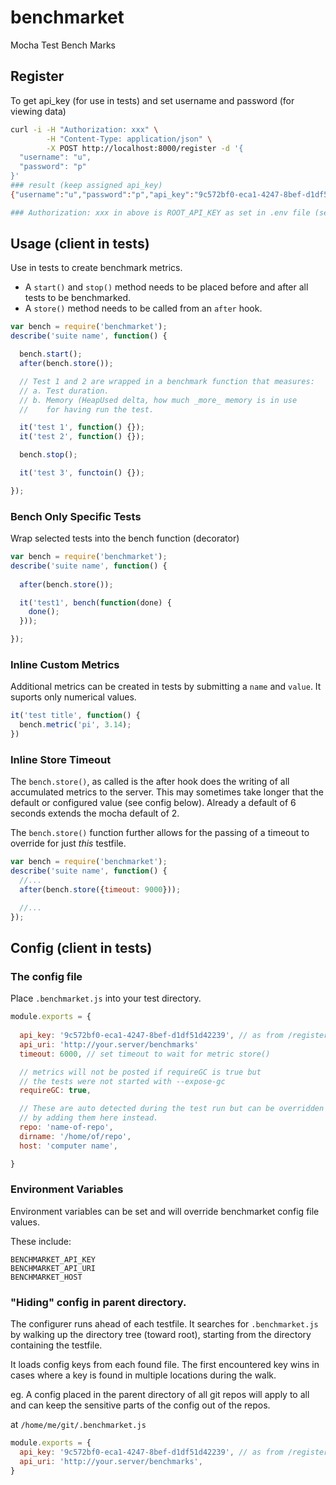 # benchmarket

Mocha Test Bench Marks

## Register

To get api_key (for use in tests) and set username and password (for viewing data)

```bash
curl -i -H "Authorization: xxx" \
        -H "Content-Type: application/json" \
        -X POST http://localhost:8000/register -d '{
  "username": "u",
  "password": "p"
}'
### result (keep assigned api_key)
{"username":"u","password":"p","api_key":"9c572bf0-eca1-4247-8bef-d1df51d42239"}

### Authorization: xxx in above is ROOT_API_KEY as set in .env file (see benchmarket-server repo)
```

## Usage (client in tests)

Use in tests to create benchmark metrics.
* A `start()` and `stop()` method needs to be placed before and after all tests to be benchmarked.
* A `store()` method needs to be called from an `after` hook.

```javascript
var bench = require('benchmarket');
describe('suite name', function() {

  bench.start();
  after(bench.store());

  // Test 1 and 2 are wrapped in a benchmark function that measures:
  // a. Test duration.
  // b. Memory (HeapUsed delta, how much _more_ memory is in use
  //    for having run the test.

  it('test 1', function() {});
  it('test 2', function() {});

  bench.stop();

  it('test 3', functoin() {});

});
```

### Bench Only Specific Tests

Wrap selected tests into the bench function (decorator)

```javascript
var bench = require('benchmarket');
describe('suite name', function() {
  
  after(bench.store());

  it('test1', bench(function(done) {
    done();
  }));

});
```


### Inline Custom Metrics

Additional metrics can be created in tests by submitting a `name` and `value`. It suports only numerical values.

```javascript
it('test title', function() {
  bench.metric('pi', 3.14);
})
```

### Inline Store Timeout

The `bench.store()`, as called is the after hook does the writing of all accumulated metrics to the server. This may sometimes take longer that the default or configured value (see config below). Already a default of 6 seconds extends the mocha default of 2.

The `bench.store()` function further allows for the passing of a timeout to override for just _this_ testfile.

```javascript
var bench = require('benchmarket');
describe('suite name', function() {
  //...
  after(bench.store({timeout: 9000}));

  //...
});
```

## Config (client in tests)

### The config file

Place `.benchmarket.js` into your test directory.

```js
module.exports = {
  
  api_key: '9c572bf0-eca1-4247-8bef-d1df51d42239', // as from /register
  api_uri: 'http://your.server/benchmarks'
  timeout: 6000, // set timeout to wait for metric store()

  // metrics will not be posted if requireGC is true but
  // the tests were not started with --expose-gc
  requireGC: true,

  // These are auto detected during the test run but can be overridden
  // by adding them here instead.
  repo: 'name-of-repo',
  dirname: '/home/of/repo',
  host: 'computer name',

}
```

### Environment Variables

Environment variables can be set and will override benchmarket config file values.

These include:

```
BENCHMARKET_API_KEY
BENCHMARKET_API_URI
BENCHMARKET_HOST
```


### "Hiding" config in parent directory.

The configurer runs ahead of each testfile. It searches for `.benchmarket.js` by walking up the directory tree (toward root), starting from the directory containing the testfile.

It loads config keys from each found file. The first encountered key wins in cases where a key is found in multiple locations during the walk.

eg. A config placed in the parent directory of all git repos will apply to all and can keep the sensitive parts of the config out of the repos.

at `/home/me/git/.benchmarket.js`
```js
module.exports = {
  api_key: '9c572bf0-eca1-4247-8bef-d1df51d42239', // as from /register
  api_uri: 'http://your.server/benchmarks',
}
```

